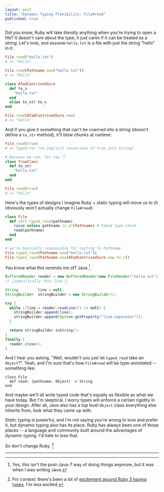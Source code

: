 ```yaml
---
layout: post
title: "Dynamic Typing Flexibility: File#read"
published: true
---
```


Did you know, Ruby will take _literally_ anything when you're trying to open a file? It doesn't care about the type, it just cares if it can be treated as a string. Let's look, and assume `hello.txt` is a file with just the string "hello" in it:

```rb
File.read("hello.txt")
# => "hello"

File.read(Pathname.new("hello.txt"))
# => "hello"

class ATadContrivedSure
  def to_s
    "hello.txt"
  end
  alias to_str to_s
end

File.read(ATadContrivedSure.new)
# => "hello"
```

And if you give it something that can't be coerced into a string (doesn't define a `to_str` method), it'll blow chunks at runtime:

```rb
File.read(true)
# => TypeError (no implicit conversion of true into String)

# because we can, for now 👇
class TrueClass
  def to_str
    "hello.txt"
  end
end

File.read(true)
# => "hello"
```

Here's the types of designs I imagine Ruby + static typing will move us to (it obviously won't actually change `File#read`):

```rb
class File
  def self.typed_read(pathname)
    raise unless pathname.is_a?(Pathname) # faked type check
    read(pathname)
  end
end

# we're basically responsible for casting to Pathname
File.typed_read(Pathname.new("hello.txt"))
File.typed_read(Pathname.new(ATadContrivedSure.new.to_s))
```

You know what this reminds me of? Java [^1].

```java
BufferedReader reader = new BufferedReader(new FileReader("hello.txt"));
// 👆specifically this line 🤢

String         line = null;
StringBuilder  stringBuilder = new StringBuilder();

try {
  while ((line = reader.readLine()) != null) {
    stringBuilder.append(line);
    stringBuilder.append(System.getProperty("line.separator"));
  }

  return stringBuilder.toString();
}
finally {
  reader.close();
}
```

And I hear you asking, "Well, wouldn't you just let `typed_read` take an `Object`?". Yeah, and I'm sure that's how `File#read` will be type-annotated -- something like:

```
class File
  def read: (pathname: Object) -> String
end
```

And maybe we'll all write typed code that's equally as flexible as what we have today. But I'm skeptical. I worry types will enforce a certain rigidity in your design. After all, Java also has a top level `Object` class everything else inherits from, look what they came up with.

Static typing is powerful, and I'm not saying you're wrong to love and prefer it, but dynamic typing also has its place. Ruby has always been one of those places -- a language and community built around the advantages of dynamic typing. I'd hate to lose that.

So don't change Ruby. [^2]

---

[^1]: Yes, this isn't the post-Java-7 way of doing things anymore, but it was when I was writing Java.
[^2]: For context: there's been a lot of [excitement around Ruby 3 having types](https://news.ycombinator.com/item?id=19697405). I'm less excited.
